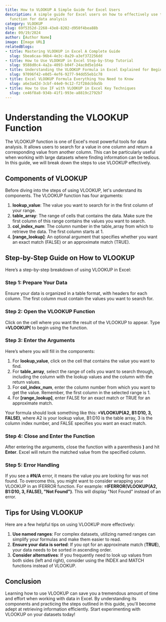 ```yaml
---
title: How to VLOOKUP A Simple Guide for Excel Users
description: A simple guide for Excel users on how to effectively use the VLOOKUP
  function for data analysis
category: VLOOKUP
slug: 69f5352d-2268-43e8-8202-d950f4bea88b
date: 09/19/2024
author: [Author Name]
image: [Image URL]
relatedBlogs:
- title: Mastering VLOOKUP in Excel A Complete Guide
  slug: 5bea6caa-96b4-4e3c-8a29-a3ef372256dd
- title: How to Use VLOOKUP in Excel Step-by-Step Tutorial
  slug: 9588d0c4-4a2a-4093-b04f-24ac0d5e1d4a
- title: Understanding the VLOOKUP Formula in Excel Explained for Beginners
  slug: 97096f42-e0d5-4ef6-9277-94dd55eb1c78
- title: Excel VLOOKUP Formula Everything You Need to Know
  slug: a6e3a42d-3cbf-44e0-9c12-f2f28dcb9a5b
- title: How to Use IF with VLOOKUP in Excel Key Techniques
  slug: ce46f8a8-934b-41f1-993e-a8819c2792b7
---
```


# Understanding the VLOOKUP Function

The VLOOKUP function is one of Excel's most powerful tools for data analysis. It allows users to search for a value in one column and return a corresponding value from another column. This can be particularly useful when working with large datasets where finding information can be tedious. In this guide, we will break down the steps to use VLOOKUP effectively.

## Components of VLOOKUP

Before diving into the steps of using VLOOKUP, let's understand its components. The VLOOKUP function has four arguments:

1. **lookup_value**: The value you want to search for in the first column of your range.
2. **table_array**: The range of cells that contains the data. Make sure the first column of this range contains the values you want to search.
3. **col_index_num**: The column number in the table_array from which to retrieve the data. The first column starts at 1.
4. **[range_lookup]**: An optional argument that specifies whether you want an exact match (FALSE) or an approximate match (TRUE).

## Step-by-Step Guide on How to VLOOKUP

Here’s a step-by-step breakdown of using VLOOKUP in Excel:

### Step 1: Prepare Your Data

Ensure your data is organized in a table format, with headers for each column. The first column must contain the values you want to search for.

### Step 2: Open the VLOOKUP Function

Click on the cell where you want the result of the VLOOKUP to appear. Type **=VLOOKUP(** to begin using the function.

### Step 3: Enter the Arguments

Here’s where you will fill in the components:

1. For **lookup_value**, click on the cell that contains the value you want to find.
2. For **table_array**, select the range of cells you want to search through, including the column with the lookup values and the column with the return values.
3. For **col_index_num**, enter the column number from which you want to get the value. Remember, the first column in the selected range is 1.
4. For **[range_lookup]**, enter FALSE for an exact match or TRUE for an approximate match.

Your formula should look something like this: **=VLOOKUP(A2, B1:D10, 3, FALSE)**, where A2 is your lookup value, B1:D10 is the table array, 3 is the column index number, and FALSE specifies you want an exact match.

### Step 4: Close and Enter the Function

After entering the arguments, close the function with a parenthesis **)** and hit **Enter**. Excel will return the matched value from the specified column.

### Step 5: Error Handling

If you see a **#N/A** error, it means the value you are looking for was not found. To overcome this, you might want to consider wrapping your VLOOKUP in an IFERROR function. For example: **=IFERROR(VLOOKUP(A2, B1:D10, 3, FALSE), "Not Found")**. This will display "Not Found" instead of an error.

## Tips for Using VLOOKUP

Here are a few helpful tips on using VLOOKUP more effectively:

1. **Use named ranges**: For complex datasets, utilizing named ranges can simplify your formulas and make them easier to read.
2. **Ensure your data is sorted**: If you opt for an approximate match (**TRUE**), your data needs to be sorted in ascending order.
3. **Consider alternatives**: If you frequently need to look up values from both sides (left and right), consider using the INDEX and MATCH functions instead of VLOOKUP.

## Conclusion

Learning how to use VLOOKUP can save you a tremendous amount of time and effort when working with data in Excel. By understanding its components and practicing the steps outlined in this guide, you'll become adept at retrieving information efficiently. Start experimenting with VLOOKUP on your datasets today!
